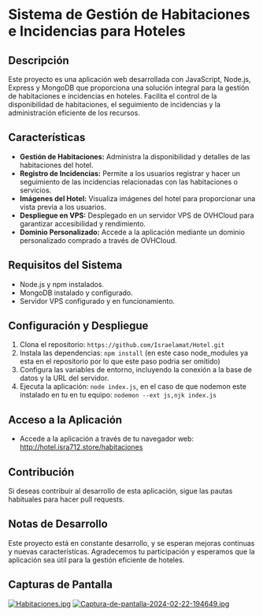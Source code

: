 # Sistema de Gestión de Habitaciones e Incidencias para Hoteles

## Descripción
Este proyecto es una aplicación web desarrollada con JavaScript, Node.js, Express y MongoDB que proporciona una solución integral para la gestión de habitaciones e incidencias en hoteles. Facilita el control de la disponibilidad de habitaciones, el seguimiento de incidencias y la administración eficiente de los recursos.

## Características

- **Gestión de Habitaciones:** Administra la disponibilidad y detalles de las habitaciones del hotel.
- **Registro de Incidencias:** Permite a los usuarios registrar y hacer un seguimiento de las incidencias relacionadas con las habitaciones o servicios.
- **Imágenes del Hotel:** Visualiza imágenes del hotel para proporcionar una vista previa a los usuarios.
- **Despliegue en VPS:** Desplegado en un servidor VPS de OVHCloud para garantizar accesibilidad y rendimiento.
- **Dominio Personalizado:** Accede a la aplicación mediante un dominio personalizado comprado a través de OVHCloud.

## Requisitos del Sistema

- Node.js y npm instalados.
- MongoDB instalado y configurado.
- Servidor VPS configurado y en funcionamiento.

## Configuración y Despliegue

1. Clona el repositorio: `https://github.com/Israelamat/Hotel.git`
2. Instala las dependencias: `npm install` (en este caso node_modules ya esta en el repositorio por lo que este paso podria ser omitido)
3. Configura las variables de entorno, incluyendo la conexión a la base de datos y la URL del servidor.
4. Ejecuta la aplicación: `node index.js`, en el caso de que nodemon este instalado en tu en tu equipo: `nodemon --ext js,njk index.js `

## Acceso a la Aplicación

- Accede a la aplicación a través de tu navegador web: http://hotel.isra712.store/habitaciones 

## Contribución

Si deseas contribuir al desarrollo de esta aplicación, sigue las pautas habituales para hacer pull requests.

## Notas de Desarrollo

Este proyecto está en constante desarrollo, y se esperan mejoras continuas y nuevas características. Agradecemos tu participación y esperamos que la aplicación sea útil para la gestión eficiente de hoteles.

## Capturas de Pantalla
[![Habitaciones.jpg](https://i.postimg.cc/vZp3Kpcw/Habitaciones.jpg)](https://postimg.cc/bZ9xDVxm)
[![Captura-de-pantalla-2024-02-22-194649.jpg](https://i.postimg.cc/D0J99RqV/Captura-de-pantalla-2024-02-22-194649.jpg)](https://postimg.cc/jnT3Nggv)
